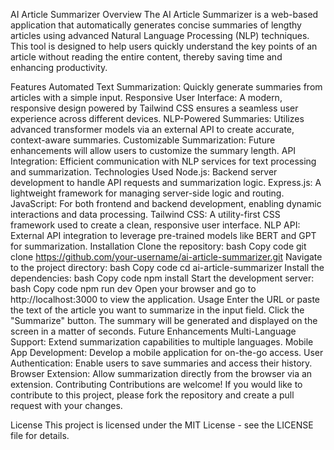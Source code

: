 AI Article Summarizer
Overview
The AI Article Summarizer is a web-based application that automatically generates concise summaries of lengthy articles using advanced Natural Language Processing (NLP) techniques. This tool is designed to help users quickly understand the key points of an article without reading the entire content, thereby saving time and enhancing productivity.

Features
Automated Text Summarization: Quickly generate summaries from articles with a simple input.
Responsive User Interface: A modern, responsive design powered by Tailwind CSS ensures a seamless user experience across different devices.
NLP-Powered Summaries: Utilizes advanced transformer models via an external API to create accurate, context-aware summaries.
Customizable Summarization: Future enhancements will allow users to customize the summary length.
API Integration: Efficient communication with NLP services for text processing and summarization.
Technologies Used
Node.js: Backend server development to handle API requests and summarization logic.
Express.js: A lightweight framework for managing server-side logic and routing.
JavaScript: For both frontend and backend development, enabling dynamic interactions and data processing.
Tailwind CSS: A utility-first CSS framework used to create a clean, responsive user interface.
NLP API: External API integration to leverage pre-trained models like BERT and GPT for summarization.
Installation
Clone the repository:
bash
Copy code
git clone https://github.com/your-username/ai-article-summarizer.git
Navigate to the project directory:
bash
Copy code
cd ai-article-summarizer
Install the dependencies:
bash
Copy code
npm install
Start the development server:
bash
Copy code
npm run dev
Open your browser and go to http://localhost:3000 to view the application.
Usage
Enter the URL or paste the text of the article you want to summarize in the input field.
Click the "Summarize" button.
The summary will be generated and displayed on the screen in a matter of seconds.
Future Enhancements
Multi-Language Support: Extend summarization capabilities to multiple languages.
Mobile App Development: Develop a mobile application for on-the-go access.
User Authentication: Enable users to save summaries and access their history.
Browser Extension: Allow summarization directly from the browser via an extension.
Contributing
Contributions are welcome! If you would like to contribute to this project, please fork the repository and create a pull request with your changes.

License
This project is licensed under the MIT License - see the LICENSE file for details.
